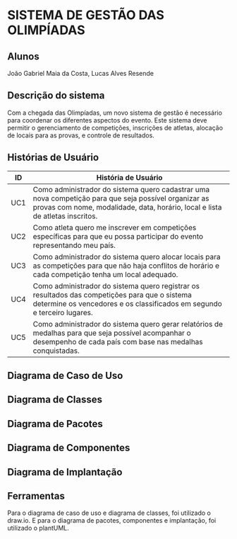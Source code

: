 # SISTEMA DE GESTÃO DAS OLIMPÍADAS

## Alunos
João Gabriel Maia da Costa, Lucas Alves Resende

## Descrição do sistema
Com a chegada das Olimpíadas, um novo sistema de gestão é
necessário para coordenar os diferentes aspectos do evento. Este sistema deve permitir o
gerenciamento de competições, inscrições de atletas, alocação de locais para as provas,
e controle de resultados.

## Histórias de Usuário
| ID  | História de Usuário |
|----|--------------------|
| UC1  | Como administrador do sistema quero cadastrar uma nova competição para que seja possível organizar as provas com nome, modalidade, data, horário, local e lista de atletas inscritos. |
| UC2  | Como atleta quero me inscrever em competições específicas para que eu possa participar do evento representando meu país. |
| UC3  | Como administrador do sistema quero alocar locais para as competições para que não haja conflitos de horário e cada competição tenha um local adequado. |
| UC4  | Como administrador do sistema quero registrar os resultados das competições para que o sistema determine os vencedores e os classificados em segundo e terceiro lugares. |
| UC5  | Como administrador do sistema quero gerar relatórios de medalhas para que seja possível acompanhar o desempenho de cada país com base nas medalhas conquistadas. |

## Diagrama de Caso de Uso

## Diagrama de Classes

## Diagrama de Pacotes

## Diagrama de Componentes

## Diagrama de Implantação

## Ferramentas
Para o diagrama de caso de uso e diagrama de classes, foi utilizado o draw.io. E para o diagrama de pacotes, componentes e implantação, foi utilizado o plantUML.